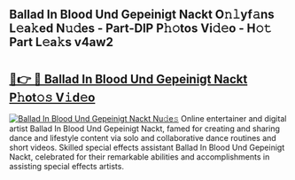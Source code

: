 ## Ballad In Blood Und Gepeinigt Nackt O𝚗𝚕yf𝚊ns L𝚎a𝚔ed N𝚞𝚍es - Part-DlP P𝚑𝚘tos Vi𝚍𝚎o - H𝚘𝚝 Part L𝚎a𝚔s v4aw2

# <h2><a href="http://kf6mu0.oniu.top/?m=Ballad+In+Blood+Und+Gepeinigt+Nackt">🔗👉 🔴 Ballad In Blood Und Gepeinigt Nackt P𝚑ot𝚘𝚜 V𝚒d𝚎o</a></h2>

[![Ballad In Blood Und Gepeinigt Nackt Nu𝚍e𝚜](https://i.imgur.com/0qMVB7G.gif)](http://kf6mu0.oniu.top/?m=Ballad+In+Blood+Und+Gepeinigt+Nackt)
Online entertainer and digital artist Ballad In Blood Und Gepeinigt Nackt, famed for creating and sharing dance and lifestyle content via solo and collaborative dance routines and short videos. Skilled special effects assistant Ballad In Blood Und Gepeinigt Nackt, celebrated for their remarkable abilities and accomplishments in assisting special effects artists.  
